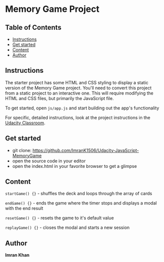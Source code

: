 # Memory Game Project

## Table of Contents

* [Instructions](#instructions)
* [Get started](#Started)
* [Content](#Content)
* [Author](#Author)

## Instructions

The starter project has some HTML and CSS styling to display a static version of the Memory Game project. You'll need to convert this project from a static project to an interactive one. This will require modifying the HTML and CSS files, but primarily the JavaScript file.

To get started, open `js/app.js` and start building out the app's functionality

For specific, detailed instructions, look at the project instructions in the [Udacity Classroom](https://classroom.udacity.com/me).

## Get started

* git clone: https://github.com/ImranK1506/Udacity-JavaScript-MemoryGame
* open the source code in your editor
* open the index.html in your favorite browser to get a glimpse

## Content

`startGame() {}` - shuffles the deck and loops through the array of cards

`endGame() {}` - ends the game where the timer stops and displays a modal with the end result

`resetGame() {}` - resets the game to it's default value

`replayGame() {}` - closes the modal and starts a new session

## Author

**Imran Khan**

